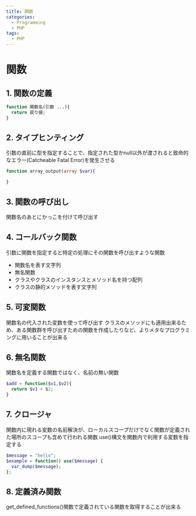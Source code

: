 ```yaml
---
title: 関数
categories:
  - Programming
  - PHP
tags:
  - PHP
---
```


# 関数

## 1. 関数の定義

```php
function 関数名(引数 ...){
  return 戻り値;
}
```

## 2. タイプヒンティング

引数の直前に型を指定することで、指定された型かnull以外が渡されると致命的なエラー(Catcheable Fatal Error)を発生させる

```php
function array_output(array $var){

}
```

## 3. 関数の呼び出し

関数名のあとにかっこを付けて呼び出す

## 4. コールバック関数

引数に関数を指定すると特定の処理にその関数を呼び出すような関数

- 関数名を表す文字列
- 無名関数
- クラスやクラスのインスタンスとメソッド名を持つ配列
- クラスの静的メソッドを表す文字列

## 5. 可変関数

関数名の代入された変数を使って呼び出す
クラスのメソッドにも適用出来るため、ある関数群を呼び出すための関数を作成したりなど、よりメタなプログラミングに用いることが出来る

## 6. 無名関数

関数名を定義する関数ではなく、名前の無い関数

```php
$add = function($v1,$v2){
  return $v1 + $2;
}
```

## 7. クロージャ

関数内に現れる変数の名前解決が、ローカルスコープだけでなく関数が定義された場所のスコープも含めて行われる関数
use()構文を関数内で利用する変数を指定する

```php
$message = "hello";
$example = function() use($message) {
  var_dump($message);
};
```


## 8. 定義済み関数

get_defined_functions()関数で定義されている関数を取得することが出来る
